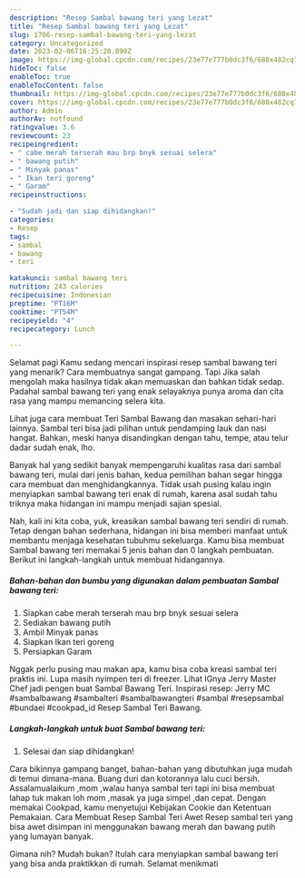 ```yaml
---
description: "Resep Sambal bawang teri yang Lezat"
title: "Resep Sambal bawang teri yang Lezat"
slug: 1706-resep-sambal-bawang-teri-yang-lezat
category: Uncategorized
date: 2023-02-06T16:25:20.890Z
image: https://img-global.cpcdn.com/recipes/23e77e777b0dc3f6/680x482cq70/sambal-bawang-teri-foto-resep-utama.jpg
hideToc: false
enableToc: true
enableTocContent: false
thumbnail: https://img-global.cpcdn.com/recipes/23e77e777b0dc3f6/680x482cq70/sambal-bawang-teri-foto-resep-utama.jpg
cover: https://img-global.cpcdn.com/recipes/23e77e777b0dc3f6/680x482cq70/sambal-bawang-teri-foto-resep-utama.jpg
author: Admin
authorAv: notfound
ratingvalue: 3.6
reviewcount: 23
recipeingredient:
- " cabe merah terserah mau brp bnyk sesuai selera"
- " bawang putih"
- " Minyak panas"
- " Ikan teri goreng"
- " Garam"
recipeinstructions:

- "Sudah jadi dan siap dihidangkan!"
categories:
- Resep
tags:
- sambal
- bawang
- teri

katakunci: sambal bawang teri 
nutrition: 243 calories
recipecuisine: Indonesian
preptime: "PT16M"
cooktime: "PT54M"
recipeyield: "4"
recipecategory: Lunch

---
```



Selamat pagi Kamu sedang mencari inspirasi resep sambal bawang teri yang menarik? Cara membuatnya sangat gampang. Tapi Jika salah mengolah maka hasilnya tidak akan memuaskan dan bahkan tidak sedap. Padahal sambal bawang teri yang enak selayaknya punya aroma dan cita rasa yang mampu memancing selera kita.


Lihat juga cara membuat Teri Sambal Bawang dan masakan sehari-hari lainnya. Sambal teri bisa jadi pilihan untuk pendamping lauk dan nasi hangat. Bahkan, meski hanya disandingkan dengan tahu, tempe, atau telur dadar sudah enak, lho.

Banyak hal yang sedikit banyak mempengaruhi kualitas rasa dari sambal bawang teri, mulai dari jenis bahan, kedua pemilihan bahan segar hingga cara membuat dan menghidangkannya. Tidak usah pusing kalau ingin menyiapkan sambal bawang teri enak di rumah, karena asal sudah tahu triknya maka hidangan ini mampu menjadi sajian spesial.


Nah, kali ini kita coba, yuk, kreasikan sambal bawang teri sendiri di rumah. Tetap dengan bahan sederhana, hidangan ini bisa memberi manfaat untuk membantu menjaga kesehatan tubuhmu sekeluarga. Kamu bisa membuat Sambal bawang teri memakai 5 jenis bahan dan 0 langkah pembuatan. Berikut ini langkah-langkah untuk membuat hidangannya.

<!--inarticleads1-->

##### Bahan-bahan dan bumbu yang digunakan dalam pembuatan Sambal bawang teri:

1. Siapkan  cabe merah terserah mau brp bnyk sesuai selera
1. Sediakan  bawang putih
1. Ambil  Minyak panas
1. Siapkan  Ikan teri goreng
1. Persiapkan  Garam


Nggak perlu pusing mau makan apa, kamu bisa coba kreasi sambal teri praktis ini. Lupa masih nyimpen teri di freezer. Lihat IGnya Jerry Master Chef jadi pengen buat Sambal Bawang Teri. Inspirasi resep: Jerry MC #sambalbawang #sambalteri #sambalbawangteri #sambal #resepsambal #bundaei #cookpad_id Resep Sambal Teri Bawang. 

<!--inarticleads2-->

##### Langkah-langkah untuk buat Sambal bawang teri:


1. Selesai dan siap dihidangkan!

Cara bikinnya gampang banget, bahan-bahan yang dibutuhkan juga mudah di temui dimana-mana. Buang duri dan kotorannya lalu cuci bersih. Assalamualaikum ,mom ,walau hanya sambal teri tapi ini bisa membuat lahap tuk makan loh mom ,masak ya juga simpel ,dan cepat. Dengan memakai Cookpad, kamu menyetujui Kebijakan Cookie dan Ketentuan Pemakaian. Cara Membuat Resep Sambal Teri Awet Resep sambal teri yang bisa awet disimpan ini menggunakan bawang merah dan bawang putih yang lumayan banyak. 

Gimana nih? Mudah bukan? Itulah cara menyiapkan sambal bawang teri yang bisa anda praktikkan di rumah. Selamat menikmati
